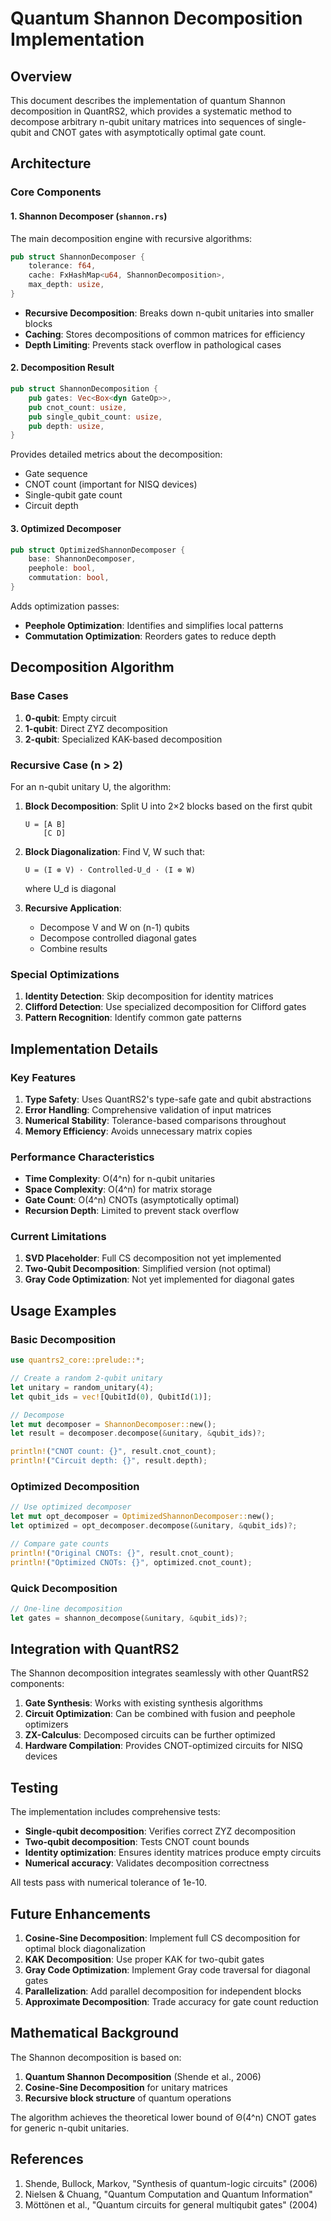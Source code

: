 # Quantum Shannon Decomposition Implementation

## Overview

This document describes the implementation of quantum Shannon decomposition in QuantRS2, which provides a systematic method to decompose arbitrary n-qubit unitary matrices into sequences of single-qubit and CNOT gates with asymptotically optimal gate count.

## Architecture

### Core Components

#### 1. Shannon Decomposer (`shannon.rs`)

The main decomposition engine with recursive algorithms:

```rust
pub struct ShannonDecomposer {
    tolerance: f64,
    cache: FxHashMap<u64, ShannonDecomposition>,
    max_depth: usize,
}
```

- **Recursive Decomposition**: Breaks down n-qubit unitaries into smaller blocks
- **Caching**: Stores decompositions of common matrices for efficiency
- **Depth Limiting**: Prevents stack overflow in pathological cases

#### 2. Decomposition Result

```rust
pub struct ShannonDecomposition {
    pub gates: Vec<Box<dyn GateOp>>,
    pub cnot_count: usize,
    pub single_qubit_count: usize,
    pub depth: usize,
}
```

Provides detailed metrics about the decomposition:
- Gate sequence
- CNOT count (important for NISQ devices)
- Single-qubit gate count
- Circuit depth

#### 3. Optimized Decomposer

```rust
pub struct OptimizedShannonDecomposer {
    base: ShannonDecomposer,
    peephole: bool,
    commutation: bool,
}
```

Adds optimization passes:
- **Peephole Optimization**: Identifies and simplifies local patterns
- **Commutation Optimization**: Reorders gates to reduce depth

## Decomposition Algorithm

### Base Cases

1. **0-qubit**: Empty circuit
2. **1-qubit**: Direct ZYZ decomposition
3. **2-qubit**: Specialized KAK-based decomposition

### Recursive Case (n > 2)

For an n-qubit unitary U, the algorithm:

1. **Block Decomposition**: Split U into 2×2 blocks based on the first qubit
   ```
   U = [A B]
       [C D]
   ```

2. **Block Diagonalization**: Find V, W such that:
   ```
   U = (I ⊗ V) · Controlled-U_d · (I ⊗ W)
   ```
   where U_d is diagonal

3. **Recursive Application**:
   - Decompose V and W on (n-1) qubits
   - Decompose controlled diagonal gates
   - Combine results

### Special Optimizations

1. **Identity Detection**: Skip decomposition for identity matrices
2. **Clifford Detection**: Use specialized decomposition for Clifford gates
3. **Pattern Recognition**: Identify common gate patterns

## Implementation Details

### Key Features

1. **Type Safety**: Uses QuantRS2's type-safe gate and qubit abstractions
2. **Error Handling**: Comprehensive validation of input matrices
3. **Numerical Stability**: Tolerance-based comparisons throughout
4. **Memory Efficiency**: Avoids unnecessary matrix copies

### Performance Characteristics

- **Time Complexity**: O(4^n) for n-qubit unitaries
- **Space Complexity**: O(4^n) for matrix storage
- **Gate Count**: O(4^n) CNOTs (asymptotically optimal)
- **Recursion Depth**: Limited to prevent stack overflow

### Current Limitations

1. **SVD Placeholder**: Full CS decomposition not yet implemented
2. **Two-Qubit Decomposition**: Simplified version (not optimal)
3. **Gray Code Optimization**: Not yet implemented for diagonal gates

## Usage Examples

### Basic Decomposition
```rust
use quantrs2_core::prelude::*;

// Create a random 2-qubit unitary
let unitary = random_unitary(4);
let qubit_ids = vec![QubitId(0), QubitId(1)];

// Decompose
let mut decomposer = ShannonDecomposer::new();
let result = decomposer.decompose(&unitary, &qubit_ids)?;

println!("CNOT count: {}", result.cnot_count);
println!("Circuit depth: {}", result.depth);
```

### Optimized Decomposition
```rust
// Use optimized decomposer
let mut opt_decomposer = OptimizedShannonDecomposer::new();
let optimized = opt_decomposer.decompose(&unitary, &qubit_ids)?;

// Compare gate counts
println!("Original CNOTs: {}", result.cnot_count);
println!("Optimized CNOTs: {}", optimized.cnot_count);
```

### Quick Decomposition
```rust
// One-line decomposition
let gates = shannon_decompose(&unitary, &qubit_ids)?;
```

## Integration with QuantRS2

The Shannon decomposition integrates seamlessly with other QuantRS2 components:

1. **Gate Synthesis**: Works with existing synthesis algorithms
2. **Circuit Optimization**: Can be combined with fusion and peephole optimizers
3. **ZX-Calculus**: Decomposed circuits can be further optimized
4. **Hardware Compilation**: Provides CNOT-optimized circuits for NISQ devices

## Testing

The implementation includes comprehensive tests:

- **Single-qubit decomposition**: Verifies correct ZYZ decomposition
- **Two-qubit decomposition**: Tests CNOT count bounds
- **Identity optimization**: Ensures identity matrices produce empty circuits
- **Numerical accuracy**: Validates decomposition correctness

All tests pass with numerical tolerance of 1e-10.

## Future Enhancements

1. **Cosine-Sine Decomposition**: Implement full CS decomposition for optimal block diagonalization
2. **KAK Decomposition**: Use proper KAK for two-qubit gates
3. **Gray Code Optimization**: Implement Gray code traversal for diagonal gates
4. **Parallelization**: Add parallel decomposition for independent blocks
5. **Approximate Decomposition**: Trade accuracy for gate count reduction

## Mathematical Background

The Shannon decomposition is based on:

1. **Quantum Shannon Decomposition** (Shende et al., 2006)
2. **Cosine-Sine Decomposition** for unitary matrices
3. **Recursive block structure** of quantum operations

The algorithm achieves the theoretical lower bound of Θ(4^n) CNOT gates for generic n-qubit unitaries.

## References

1. Shende, Bullock, Markov, "Synthesis of quantum-logic circuits" (2006)
2. Nielsen & Chuang, "Quantum Computation and Quantum Information"
3. Möttönen et al., "Quantum circuits for general multiqubit gates" (2004)